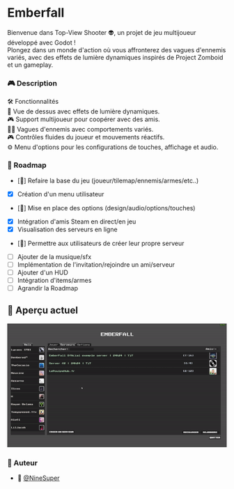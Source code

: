 # Emberfall

Bienvenue dans Top-View Shooter 👽, un projet de jeu multijoueur développé avec Godot ! </br> 
Plongez dans un monde d'action où vous affronterez des vagues d'ennemis variés, avec des effets de lumière dynamiques inspirés de Project Zomboid et un gameplay.

### 🎮 Description

🛠️ Fonctionnalités </br>
🌟 Vue de dessus avec effets de lumière dynamiques. </br>
🎮 Support multijoueur pour coopérer avec des amis. </br>
🧟‍♂️ Vagues d'ennemis avec comportements variés. </br>
🎮 Contrôles fluides du joueur et mouvements réactifs. </br>
⚙️ Menu d'options pour les configurations de touches, affichage et audio. </br>

### 📅 Roadmap

- [🚧] Refaire la base du jeu (joueur/tilemap/ennemis/armes/etc..) </br>
- [x] Création d'un menu utilisateur </br>
- [🚧] Mise en place des options (design/audio/options/touches) </br>
- [x] Intégration d'amis Steam en direct/en jeu </br>
- [x] Visualisation des serveurs en ligne </br>
- [🚧] Permettre aux utilisateurs de créer leur propre serveur </br>
- [ ] Ajouter de la musique/sfx
- [ ] Implémentation de l'invitation/rejoindre un ami/serveur </br>
- [ ] Ajouter d'un HUD </br>
- [ ] Intégration d'items/armes </br>
- [ ] Agrandir la Roadmap

## 👀 Aperçu actuel

![cube](./gif/Exemple.gif)

### 📝 Auteur
- 🎫 [@NineSuper](https://www.github.com/NineSuper)
